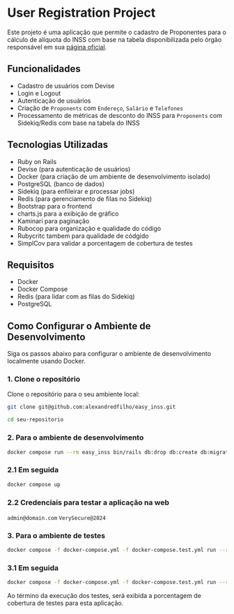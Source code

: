 # User Registration Project

Este projeto é uma aplicação que permite o cadastro de Proponentes para o cálculo de alíquota do INSS com base na tabela disponibilizada pelo órgão responsável em sua [página oficial](https://www.gov.br/inss/pt-br/direitos-e-deveres/inscricao-e-contribuicao/tabela-de-contribuicao-mensal).

## Funcionalidades

- Cadastro de usuários com Devise
- Login e Logout
- Autenticação de usuários
- Criação de `Proponents` com `Endereço`, `Salário` e `Telefones`
- Processamento de métricas de desconto do INSS para `Proponents` com Sidekiq/Redis com base na tabela do INSS

## Tecnologias Utilizadas

- Ruby on Rails
- Devise (para autenticação de usuários)
- Docker (para criação de um ambiente de desenvolvimento isolado)
- PostgreSQL (banco de dados)
- Sidekiq (para enfileirar e processar jobs)
- Redis (para gerenciamento de filas no Sidekiq)
- Bootstrap para o frontend
- charts.js para a exibição de gráfico
- Kaminari para paginação
- Rubocop para organização e qualidade do código
- Rubycritc tambem para qualidade de códgido
- SimplCov para validar a porcentagem de cobertura de testes

## Requisitos

- Docker
- Docker Compose
- Redis (para lidar com as filas do Sidekiq)
- PostgreSQL

## Como Configurar o Ambiente de Desenvolvimento

Siga os passos abaixo para configurar o ambiente de desenvolvimento localmente usando Docker.

### 1. Clone o repositório

Clone o repositório para o seu ambiente local:

```bash
git clone git@github.com:alexandredfilho/easy_inss.git

cd seu-repositorio
```

### 2. Para o ambiente de desenvolvimento

```bash
docker compose run --rm easy_inss bin/rails db:drop db:create db:migrate db:seed
```
### 2.1 Em seguida

```bash
docker compose up
```

### 2.2 Credenciais para testar a aplicação na web
`admin@domain.com` `VerySecure@2024`

### 3. Para o ambiente de testes
```bash
docker compose -f docker-compose.yml -f docker-compose.test.yml run --rm easy_inss bin/rails db:drop db:create db:migrate
```

### 3.1 Em seguida
```bash
docker compose -f docker-compose.yml -f docker-compose.test.yml run --rm easy_inss bundle exec rspec
```

Ao término da execução dos testes, será exibida a porcentagem de cobertura de testes para esta aplicação.
